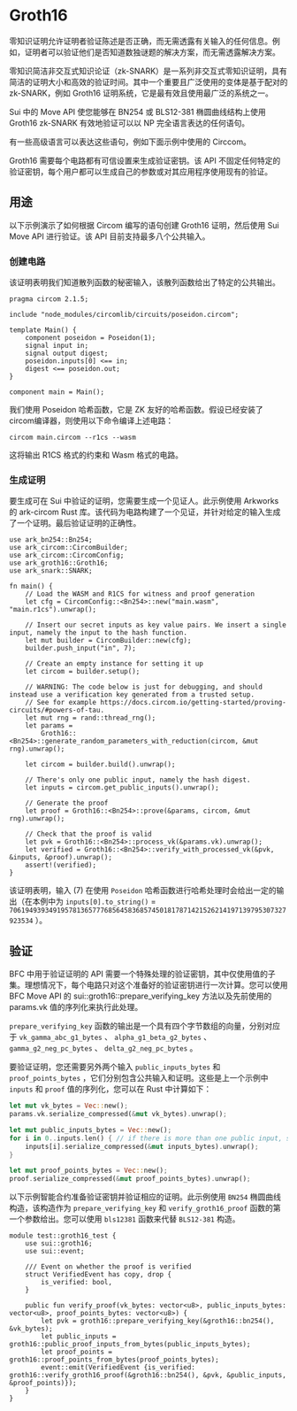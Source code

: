 # Groth16

零知识证明允许证明者验证陈述是否正确，而无需透露有关输入的任何信息。例如，证明者可以验证他们是否知道数独谜题的解决方案，而无需透露解决方案。

零知识简洁非交互式知识论证（zk-SNARK）是一系列非交互式零知识证明，具有简洁的证明大小和高效的验证时间。其中一个重要且广泛使用的变体是基于配对的 zk-SNARK，例如 Groth16 证明系统，它是最有效且使用最广泛的系统之一。

Sui 中的 Move API 使您能够在 BN254 或 BLS12-381 椭圆曲线结构上使用 Groth16 zk-SNARK 有效地验证可以以 NP 完全语言表达的任何语句。

有一些高级语言可以表达这些语句，例如下面示例中使用的 Circcom。

Groth16 需要每个电路都有可信设置来生成验证密钥。该 API 不固定任何特定的验证密钥，每个用户都可以生成自己的参数或对其应用程序使用现有的验证。

## 用途

以下示例演示了如何根据 Circom 编写的语句创建 Groth16 证明，然后使用 Sui Move API 进行验证。该 API 目前支持最多八个公共输入。

###  创建电路​

该证明表明我们知道散列函数的秘密输入，该散列函数给出了特定的公共输出。

```circom
pragma circom 2.1.5;

include "node_modules/circomlib/circuits/poseidon.circom";

template Main() {
    component poseidon = Poseidon(1);
    signal input in;
    signal output digest;
    poseidon.inputs[0] <== in;
    digest <== poseidon.out;
}

component main = Main();
```

我们使用 Poseidon 哈希函数，它是 ZK 友好的哈希函数。假设已经安装了circom编译器，则使用以下命令编译上述电路：

```plain
circom main.circom --r1cs --wasm
```

这将输出 R1CS 格式的约束和 Wasm 格式的电路。

### 生成证明​

要生成可在 Sui 中验证的证明，您需要生成一个见证人。此示例使用 Arkworks 的 ark-circom Rust 库。该代码为电路构建了一个见证，并针对给定的输入生成了一个证明。最后验证证明的正确性。

```move
use ark_bn254::Bn254;
use ark_circom::CircomBuilder;
use ark_circom::CircomConfig;
use ark_groth16::Groth16;
use ark_snark::SNARK;

fn main() {
    // Load the WASM and R1CS for witness and proof generation
    let cfg = CircomConfig::<Bn254>::new("main.wasm", "main.r1cs").unwrap();

    // Insert our secret inputs as key value pairs. We insert a single input, namely the input to the hash function.
    let mut builder = CircomBuilder::new(cfg);
    builder.push_input("in", 7);

    // Create an empty instance for setting it up
    let circom = builder.setup();

    // WARNING: The code below is just for debugging, and should instead use a verification key generated from a trusted setup.
    // See for example https://docs.circom.io/getting-started/proving-circuits/#powers-of-tau.
    let mut rng = rand::thread_rng();
    let params =
        Groth16::<Bn254>::generate_random_parameters_with_reduction(circom, &mut rng).unwrap();

    let circom = builder.build().unwrap();

    // There's only one public input, namely the hash digest.
    let inputs = circom.get_public_inputs().unwrap();

    // Generate the proof
    let proof = Groth16::<Bn254>::prove(&params, circom, &mut rng).unwrap();

    // Check that the proof is valid
    let pvk = Groth16::<Bn254>::process_vk(&params.vk).unwrap();
    let verified = Groth16::<Bn254>::verify_with_processed_vk(&pvk, &inputs, &proof).unwrap();
    assert!(verified);
}
```

该证明表明，输入 (7) 在使用 `Poseidon` 哈希函数进行哈希处理时会给出一定的输出（在本例中为 `inputs[0].to_string()` = `7061949393491957813657776856458368574501817871421526214197139795307327923534` ）。

## 验证

BFC 中用于验证证明的 API 需要一个特殊处理的验证密钥，其中仅使用值的子集。理想情况下，每个电路只对这个准备好的验证密钥进行一次计算。您可以使用 BFC Move API 的 sui::groth16::prepare_verifying_key 方法以及先前使用的 params.vk 值的序列化来执行此处理。

`prepare_verifying_key` 函数的输出是一个具有四个字节数组的向量，分别对应于 `vk_gamma_abc_g1_bytes` 、 `alpha_g1_beta_g2_bytes` 、 `gamma_g2_neg_pc_bytes` 、 `delta_g2_neg_pc_bytes` 。

要验证证明，您还需要另外两个输入 `public_inputs_bytes` 和 `proof_points_bytes` ，它们分别包含公共输入和证明。这些是上一个示例中 `inputs` 和 `proof` 值的序列化，您可以在 Rust 中计算如下：

```rust
let mut vk_bytes = Vec::new();
params.vk.serialize_compressed(&mut vk_bytes).unwrap();

let mut public_inputs_bytes = Vec::new();
for i in 0..inputs.len() { // if there is more than one public input, serialize one by one
    inputs[i].serialize_compressed(&mut inputs_bytes).unwrap();
}

let mut proof_points_bytes = Vec::new();
proof.serialize_compressed(&mut proof_points_bytes).unwrap();
```

以下示例智能合约准备验证密钥并验证相应的证明。此示例使用 `BN254` 椭圆曲线构造，该构造作为 `prepare_verifying_key` 和 `verify_groth16_proof` 函数的第一个参数给出。您可以使用 `bls12381` 函数来代替 `BLS12-381` 构造。

```move
module test::groth16_test {
    use sui::groth16;
    use sui::event;

    /// Event on whether the proof is verified
    struct VerifiedEvent has copy, drop {
        is_verified: bool,
    }

    public fun verify_proof(vk_bytes: vector<u8>, public_inputs_bytes: vector<u8>, proof_points_bytes: vector<u8>) {
        let pvk = groth16::prepare_verifying_key(&groth16::bn254(), &vk_bytes);
        let public_inputs = groth16::public_proof_inputs_from_bytes(public_inputs_bytes);
        let proof_points = groth16::proof_points_from_bytes(proof_points_bytes);
        event::emit(VerifiedEvent {is_verified: groth16::verify_groth16_proof(&groth16::bn254(), &pvk, &public_inputs, &proof_points)});
    }
}
```
